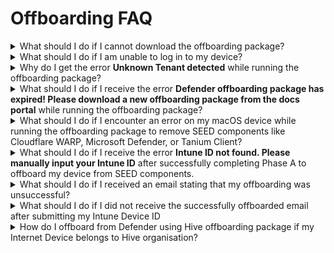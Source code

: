 # Offboarding FAQ

<details>
<summary>What should I do if I cannot download the offboarding package?</summary>

Raise a [support request](https://go.gov.sg/seed-techpass-support) and request the offboarding package for your Defender organisation.

</details>

<details>
<summary>What should I do if I am unable to log in to my device?</summary>

1. Raise a [support request](https://go.gov.sg/seed-techpass-support).
2. In **Details**, enter the text *I am unable to offboard my device from SEED components but I would like to submit my Intune Device ID to offboard my device from SEED*.
3. Select SEED as **TechPass Tenant**.
4. Select Production as **Environment**.
5. Provide all the required details and submit the form.

</details>

<details>
<summary>Why do I get the error <b>Unknown Tenant detected</b> while running the offboarding package?</summary>

This error indicates that you are not a SEED user or your device was not properly enrolled in SEED.

If you had properly onboarded your device to SEED earlier but still get this error, please raise a [support request](https://go.gov.sg/seed-techpass-support) with the TechPass and SEED support.

</details>

<details>
<summary>What should I do if I receive the error <b>Defender offboarding package has expired! Please download a new offboarding package from the docs portal</b> while running the offboarding package?</summary>

This error indicates that your offboarding package is outdated.

For detailed steps on offboarding your device, please refer to the appropriate guide:
- [Windows offboarding steps](offboard-device/windows)
- [macOS ofboarding steps](offfboard-device/mac-os)

Download the offboarding package from the provided page and complete the offboarding steps.

If you continue to experience the same or any other error, raise a [support request](https://go.gov.sg/seed-techpass-support) with the TechPass and SEED support.

</details>

<details>
<summary>What should I do if I encounter an error on my macOS device while running the offboarding package to remove SEED components like Cloudflare WARP, Microsoft Defender, or Tanium Client?</summary>

Try running the script again. If you still experience any error, raise a [support request](https://go.gov.sg/seed-techpass-support) with the TechPass and SEED support.

</details>

<details>
<summary>What should I do if I receive the error <b>Intune ID not found. Please manually input your Intune ID</b> after successfully completing Phase A to offboard my device from SEED components.</summary>

You may encounter this error if we are unable to auto-retrieve your Intune Device ID due to incorrect configurations on your device.

1. To get your Intune Device ID, either:
    - Go to the [TechPass portal](https://portal.techpass.gov.sg/secure/account/profile) and retrieve the Intune Device ID from your account profile.
    - If you cannot access the TechPass portal, raise a [support request](https://go.gov.sg/seed-techpass-support) with the TechPass and SEED support to obtain your Intune Device ID.

2. Once you have your Intune Device ID, proceed with **Phase B: Submit Intune Device ID** to remove the device record.

If there is a significant time lapse between Phase B and Phase A, the latest version of the SEED components may be reinstalled on your device. In that case, you need to repeat **Phase A: Offboard device from SEED components**.

</details>

<details>
<summary>What should I do if I received an email stating that my offboarding was unsuccessful?</summary>

This can happen if you submitted an incorrect Intune Device ID.

1. To get your correct Intune Device ID, either:
    - Retrieve the Intune Device ID from your account profile on the [TechPass portal](https://portal.techpass.gov.sg/secure/account/profile).
    - If you cannot access the TechPass portal, raise a [support request](https://go.gov.sg/seed-techpass-support) with the TechPass and SEED support to obtain the correct Intune Device ID.

2. Complete the offboarding steps for your device.

For detailed steps on offboarding your device, please refer to the appropriate guide:
- [Windows offboarding steps](offboard-device/windows)
- [macOS ofboarding steps](offfboard-device/mac-os)

If your offboarding is still unsuccessful despite submitting the correct Intune Device ID, please raise a [support request](https://go.gov.sg/seed-techpass-support).

</details>

<details>
<summary>What should I do if I did not receive the successfully offboarded email after submitting my Intune Device ID</summary>

It may take up to 30 minutes for the SEED team to send the successfully offboarded email to you. If you still have not received this email, please raise a [support request](https://go.gov.sg/seed-techpass-support).

If the TechPass and SEED support team completes the offboarding for you, you may not receive this email from the SEED team. However, the TechPass and SEED support team can confirm if you have successfully offboarded your device from SEED.

</details>

<details><summary>How do I offboard from Defender using Hive offboarding package if my Internet Device belongs to Hive organisation?</summary>



If your Defender organisation is Hive, contact [Hive support](mailto:GDS_DEN@hive.gov.sg) to get the offboarding package and follow the below steps for your device:

<details><summary>macOS</summary>

1. Save the offboarding script to the **Downloads** folder.

    > **Note**:
    > Check if the script that you received has not yet expired. The expiry date is indicated on the file name. For example, hive_mac_valid_until_2023-04-30.sh

2. Go to the **Terminal** and run the following command:
      ```
      sudo /bin/sh ~/Downloads/<name_of_offboarding_script.sh>
      ```
    >- **Note:**
    > The file name *name_of_offboarding_script* in this command is only an example. When you run the command, specify the file name of the offboarding script you downloaded.

3. Go back to the **Finder** icon in the **Dock**.

4. Choose **Applications** and search for **Microsoft Defender for Endpoint.app**.

5. Drag the app to the Bin, or select the app and choose **File** > **Move to Bin**.

</details>

<details><summary>Windows</summary>

1. Save the offboarding script in your **Downloads** folder.

  > **Note**:
  > Check if the script that you received has not yet expired. The expiry date is indicated on the file name. For example, *hive_windows_valid_until_2023-09-07.cmd*.

2. Go to **Start** and type **cmd**.
3. Right-click on **Command Prompt** and select **Run as administrator**.
4. If prompted, enter your Windows password.
5. Run the following commands:
     ```
     cd "%USERPROFILE%\Downloads\"

     .\<name_of_offboarding_script.cmd>
     ```
> **Note:**
> Name of the .cmd file mentioned in this command is only an example. When you run the command, specify the file name of the offboarding script you downloaded.  

</details>

</details>


